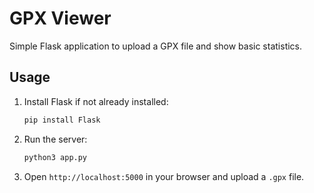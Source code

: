 # GPX Viewer

Simple Flask application to upload a GPX file and show basic statistics.

## Usage

1. Install Flask if not already installed:
   ```bash
   pip install Flask
   ```
2. Run the server:
   ```bash
   python3 app.py
   ```
3. Open `http://localhost:5000` in your browser and upload a `.gpx` file.
